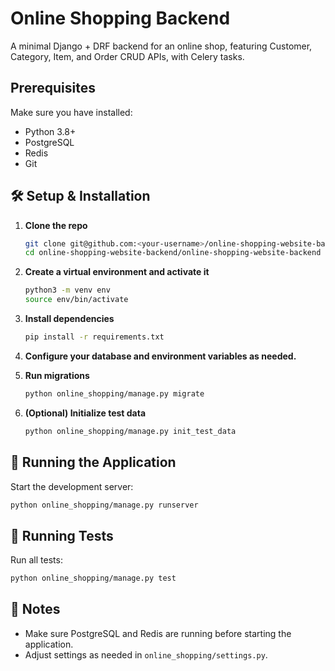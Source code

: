 # Online Shopping Backend

A minimal Django + DRF backend for an online shop, featuring Customer, Category, Item, and Order CRUD APIs, with Celery tasks.

## Prerequisites

Make sure you have installed:

- Python 3.8+
- PostgreSQL
- Redis
- Git

## 🛠️ Setup & Installation

1. **Clone the repo**
   ```bash
   git clone git@github.com:<your-username>/online-shopping-website-backend.git
   cd online-shopping-website-backend/online-shopping-website-backend
   ```

2. **Create a virtual environment and activate it**
   ```bash
   python3 -m venv env
   source env/bin/activate
   ```

3. **Install dependencies**
   ```bash
   pip install -r requirements.txt
   ```

4. **Configure your database and environment variables as needed.**

5. **Run migrations**
   ```bash
   python online_shopping/manage.py migrate
   ```

6. **(Optional) Initialize test data**
   ```bash
   python online_shopping/manage.py init_test_data
   ```

## 🚀 Running the Application

Start the development server:
```bash
python online_shopping/manage.py runserver
```

## 🧪 Running Tests

Run all tests:
```bash
python online_shopping/manage.py test
```

## 📝 Notes

- Make sure PostgreSQL and Redis are running before starting the application.
- Adjust settings as needed in `online_shopping/settings.py`.